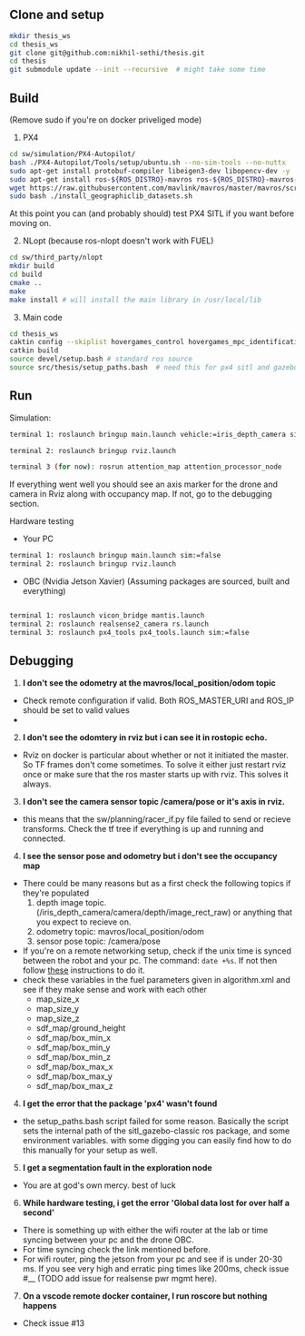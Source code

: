 
## Clone and setup
```bash
mkdir thesis_ws
cd thesis_ws
git clone git@github.com:nikhil-sethi/thesis.git
cd thesis
git submodule update --init --recursive  # might take some time
```

## Build
(Remove sudo if you're on docker priveliged mode)

1. PX4
```bash
cd sw/simulation/PX4-Autopilot/
bash ./PX4-Autopilot/Tools/setup/ubuntu.sh --no-sim-tools --no-nuttx
sudo apt-get install protobuf-compiler libeigen3-dev libopencv-dev -y
sudo apt-get install ros-${ROS_DISTRO}-mavros ros-${ROS_DISTRO}-mavros-extras ros-${ROS_DISTRO}-mavros-msgs
wget https://raw.githubusercontent.com/mavlink/mavros/master/mavros/scripts/install_geographiclib_datasets.sh
sudo bash ./install_geographiclib_datasets.sh   
```
At this point you can (and probably should) test PX4 SITL if you want before moving on.

2. NLopt (because ros-nlopt doesn't work with FUEL)
```bash
cd sw/third_party/nlopt
mkdir build
cd build
cmake ..
make
make install # will install the main library in /usr/local/lib
```

3. Main code
```bash
cd thesis_ws
caktin config --skiplist hovergames_control hovergames_mpc_identification hovergames_sim_identification hovergames_flight_identification testbench_identification hovergames_mpc_model_mismatch minimal px4
catkin build
source devel/setup.bash # standard ros source
source src/thesis/setup_paths.bash  # need this for px4 sitl and gazebo
```

## Run

Simulation:
```bash
terminal 1: roslaunch bringup main.launch vehicle:=iris_depth_camera sim:=true

terminal 2: roslaunch bringup rviz.launch

terminal 3 (for now): rosrun attention_map attention_processor_node
```
If everything went well you should see an axis marker for the drone and camera in Rviz along with occupancy map. If not, go to the debugging section.


Hardware testing

- Your PC
```bash
terminal 1: roslaunch bringup main.launch sim:=false
terminal 2: roslaunch bringup rviz.launch
```

- OBC (Nvidia Jetson Xavier)
(Assuming packages are sourced, built and everything)
```bash

terminal 1: roslaunch vicon_bridge mantis.launch
terminal 2: roslaunch realsense2_camera rs.launch
terminal 3: roslaunch px4_tools px4_tools.launch sim:=false
```


## Debugging

1. **I don't see the odometry at the mavros/local_position/odom topic**
- Check remote configuration if valid. Both ROS_MASTER_URI and ROS_IP should be set to valid values
- 

2. **I don't see the odomtery in rviz but i can see it in rostopic echo.** 
- Rviz on docker is particular about whether or not it initiated the master. So TF frames don't come sometimes. To solve it either just restart rviz once or make sure that the ros master starts up with rviz. This solves it always.

3. **I don't see the camera sensor topic /camera/pose or it's axis in rviz.**
- this means that the sw/planning/racer_if.py file failed to send or recieve transforms. Check the tf tree if everything is up and running and connected.

4. **I see the sensor pose and odometry but i don't see the occupancy map**
- There could be many reasons but as a first check the following topics if they're populated
    1. depth image topic. (/iris_depth_camera/camera/depth/image_rect_raw) or anything that you expect to recieve on.
    2. odometry topic: mavros/local_position/odom
    3. sensor pose topic: /camera/pose
- If you're on a remote networking setup, check if the unix time is synced between the robot and your pc. The command: `date +%s`. If not then follow [these](https://github.com/cor-drone-dev/mantis-3-drone/blob/main/ros_multi_machine.md#time-synchronization) instructions to do it.
- check these variables in the fuel parameters given in algorithm.xml and see if they make sense and work with each other
    - map_size_x
    - map_size_y
    - map_size_z
    - sdf_map/ground_height
    - sdf_map/box_min_x
    - sdf_map/box_min_y
    - sdf_map/box_min_z
    - sdf_map/box_max_x
    - sdf_map/box_max_y
    - sdf_map/box_max_z

4. **I get the error that the package 'px4' wasn't found**
- the setup_paths.bash script failed for some reason. Basically the script sets the internal path of the sitl_gazebo-classic ros package, and some environment variables. with some digging you can easily find how to do this manually for your setup as well.

5. **I get a segmentation fault in the exploration node**
- You are at god's own mercy. best of luck

6. **While hardware testing, i get the error 'Global data lost for over half a second'**
- There is something up with either the wifi router at the lab or time syncing between your pc and the drone OBC. 
- For time syncing check the link mentioned before. 
- For wifi router, ping the jetson from your pc and see if is under 20-30 ms. If you see very high and erratic ping times like 200ms, check issue #__ (TODO add issue for realsense pwr mgmt here). 

7. **On a vscode remote docker container, I run roscore but nothing happens**
- Check issue #13
